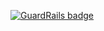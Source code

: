 
[![GuardRails badge](https://badges.production.guardrails.io/shtakai/cd_js2_advanced_dojoquery.svg)](https://www.guardrails.io)
